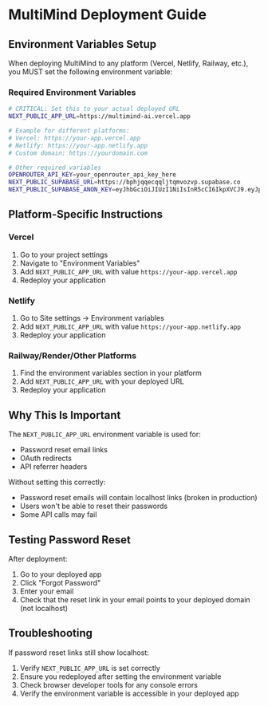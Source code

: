 # MultiMind Deployment Guide

## Environment Variables Setup

When deploying MultiMind to any platform (Vercel, Netlify, Railway, etc.), you MUST set the following environment variable:

### Required Environment Variables

```bash
# CRITICAL: Set this to your actual deployed URL
NEXT_PUBLIC_APP_URL=https://multimind-ai.vercel.app

# Example for different platforms:
# Vercel: https://your-app.vercel.app
# Netlify: https://your-app.netlify.app
# Custom domain: https://yourdomain.com

# Other required variables
OPENROUTER_API_KEY=your_openrouter_api_key_here
NEXT_PUBLIC_SUPABASE_URL=https://bphjqqecqqljtqmvozvp.supabase.co
NEXT_PUBLIC_SUPABASE_ANON_KEY=eyJhbGciOiJIUzI1NiIsInR5cCI6IkpXVCJ9.eyJpc3MiOiJzdXBhYmFzZSIsInJlZiI6ImJwaGpxcWVjcXFsanRxbXZvenZwIiwicm9sZSI6ImFub24iLCJpYXQiOjE3NTY0MTI3OTksImV4cCI6MjA3MTk4ODc5OX0.T0ZXDIJP75eIDtQ3m2KO69rRWX-DfJkizbMRoOskdWI
```

## Platform-Specific Instructions

### Vercel
1. Go to your project settings
2. Navigate to "Environment Variables"
3. Add `NEXT_PUBLIC_APP_URL` with value `https://your-app.vercel.app`
4. Redeploy your application

### Netlify
1. Go to Site settings → Environment variables
2. Add `NEXT_PUBLIC_APP_URL` with value `https://your-app.netlify.app`
3. Redeploy your application

### Railway/Render/Other Platforms
1. Find the environment variables section in your platform
2. Add `NEXT_PUBLIC_APP_URL` with your deployed URL
3. Redeploy your application

## Why This Is Important

The `NEXT_PUBLIC_APP_URL` environment variable is used for:
- Password reset email links
- OAuth redirects
- API referrer headers

Without setting this correctly:
- Password reset emails will contain localhost links (broken in production)
- Users won't be able to reset their passwords
- Some API calls may fail

## Testing Password Reset

After deployment:
1. Go to your deployed app
2. Click "Forgot Password"
3. Enter your email
4. Check that the reset link in your email points to your deployed domain (not localhost)

## Troubleshooting

If password reset links still show localhost:
1. Verify `NEXT_PUBLIC_APP_URL` is set correctly
2. Ensure you redeployed after setting the environment variable
3. Check browser developer tools for any console errors
4. Verify the environment variable is accessible in your deployed app
